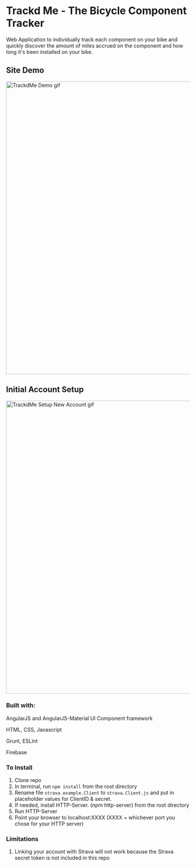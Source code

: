 # Trackd Me     - The Bicycle Component Tracker

Web Application to individually track each component on your bike and quickly discover the amount of miles accrued on the component and how long it's been installed on your bike. 

## Site Demo
<img src="https://drive.google.com/uc?id=19kVOp_Po43iSSsgzTfb7X8r9HOWA45c2"  alt="TrackdMe Demo gif" width="800" height="auto">

## Initial Account Setup
<img src="https://drive.google.com/uc?id=1qqE-uX62ct5svzUPipP2qMAZ4XZaZIFI"  alt="TrackdMe Setup New Account gif" width="800" height="auto">

### Built with:
AngularJS and AngularJS-Material UI Component framework 

HTML, CSS, Javascript

Grunt, ESLint

Firebase



### To Install
1. Clone repo
1. In terminal, run `npm install` from the root directory
1. Rename file `strava.example.Client` to `strava.Client.js` and put in placeholder values for ClientID & secret.
1. If needed, install HTTP-Server. (npm http-server) from the root directory
1. Run HTTP-Server
1. Point your browser to localhost:XXXX (XXXX = whichever port you chose for your HTTP server)


### Limitations
1. Linking your account with Strava will not work because the Strava secret token is not included in this repo
